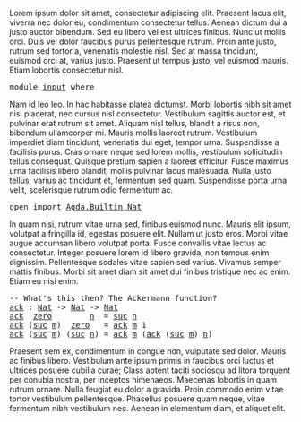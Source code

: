 Lorem ipsum dolor sit amet, consectetur adipiscing elit. Praesent lacus elit, viverra nec dolor eu, condimentum consectetur tellus. Aenean dictum dui a justo auctor bibendum. Sed eu libero vel est ultrices finibus. Nunc ut mollis orci. Duis vel dolor faucibus purus pellentesque rutrum. Proin ante justo, rutrum sed tortor a, venenatis molestie nisl. Sed at massa tincidunt, euismod orci at, varius justo. Praesent ut tempus justo, vel euismod mauris. Etiam lobortis consectetur nisl.

<pre class="Agda"><a id="495" class="Keyword">module</a> <a id="502" href="input.html" class="Module">input</a> <a id="508" class="Keyword">where</a>
</pre>

Nam id leo leo. In hac habitasse platea dictumst. Morbi lobortis nibh sit amet nisi placerat, nec cursus nisl consectetur. Vestibulum sagittis auctor est, et pulvinar erat rutrum sit amet. Aliquam nisl tellus, blandit a risus non, bibendum ullamcorper mi. Mauris mollis laoreet rutrum. Vestibulum imperdiet diam tincidunt, venenatis dui eget, tempor urna. Suspendisse a facilisis purus. Cras ornare neque sed lorem mollis, vestibulum sollicitudin tellus consequat. Quisque pretium sapien a laoreet efficitur. Fusce maximus urna facilisis libero blandit, mollis pulvinar lacus malesuada. Nulla justo tellus, varius ac tincidunt et, fermentum sed quam. Suspendisse porta urna velit, scelerisque rutrum odio fermentum ac.

<pre class="Agda"><a id="1247" class="Keyword">open</a> <a id="1252" class="Keyword">import</a> <a id="1259" href="Agda.Builtin.Nat.html" class="Module">Agda.Builtin.Nat</a>
</pre>

In quam nisi, rutrum vitae urna sed, finibus euismod nunc. Mauris elit ipsum, volutpat a fringilla id, egestas posuere elit. Nullam ut justo eros. Morbi vitae augue accumsan libero volutpat porta. Fusce convallis vitae lectus ac consectetur. Integer posuere lorem id libero gravida, non tempus enim dignissim. Pellentesque sodales vitae sapien sed varius. Vivamus semper mattis finibus. Morbi sit amet diam sit amet dui finibus tristique nec ac enim. Etiam eu nisi enim.

<pre class="Agda"><a id="1761" class="Comment">-- What&#39;s this then? The Ackermann function?</a>
<a id="ack"></a><a id="1806" href="input.html#1806" class="Function">ack</a> <a id="1810" class="Symbol">:</a> <a id="1812" href="Agda.Builtin.Nat.html#203" class="Datatype">Nat</a> <a id="1816" class="Symbol">-&gt;</a> <a id="1819" href="Agda.Builtin.Nat.html#203" class="Datatype">Nat</a> <a id="1823" class="Symbol">-&gt;</a> <a id="1826" href="Agda.Builtin.Nat.html#203" class="Datatype">Nat</a>
<a id="1830" href="input.html#1806" class="Function">ack</a>  <a id="1835" href="Agda.Builtin.Nat.html#221" class="InductiveConstructor">zero</a>        <a id="1847" href="input.html#1847" class="Bound">n</a>  <a id="1850" class="Symbol">=</a> <a id="1852" href="Agda.Builtin.Nat.html#234" class="InductiveConstructor">suc</a> <a id="1856" href="input.html#1847" class="Bound">n</a>
<a id="1858" href="input.html#1806" class="Function">ack</a> <a id="1862" class="Symbol">(</a><a id="1863" href="Agda.Builtin.Nat.html#234" class="InductiveConstructor">suc</a> <a id="1867" href="input.html#1867" class="Bound">m</a><a id="1868" class="Symbol">)</a>  <a id="1871" href="Agda.Builtin.Nat.html#221" class="InductiveConstructor">zero</a>   <a id="1878" class="Symbol">=</a> <a id="1880" href="input.html#1806" class="Function">ack</a> <a id="1884" href="input.html#1867" class="Bound">m</a> <a id="1886" class="Number">1</a>
<a id="1888" href="input.html#1806" class="Function">ack</a> <a id="1892" class="Symbol">(</a><a id="1893" href="Agda.Builtin.Nat.html#234" class="InductiveConstructor">suc</a> <a id="1897" href="input.html#1897" class="Bound">m</a><a id="1898" class="Symbol">)</a> <a id="1900" class="Symbol">(</a><a id="1901" href="Agda.Builtin.Nat.html#234" class="InductiveConstructor">suc</a> <a id="1905" href="input.html#1905" class="Bound">n</a><a id="1906" class="Symbol">)</a> <a id="1908" class="Symbol">=</a> <a id="1910" href="input.html#1806" class="Function">ack</a> <a id="1914" href="input.html#1897" class="Bound">m</a> <a id="1916" class="Symbol">(</a><a id="1917" href="input.html#1806" class="Function">ack</a> <a id="1921" class="Symbol">(</a><a id="1922" href="Agda.Builtin.Nat.html#234" class="InductiveConstructor">suc</a> <a id="1926" href="input.html#1897" class="Bound">m</a><a id="1927" class="Symbol">)</a> <a id="1929" href="input.html#1905" class="Bound">n</a><a id="1930" class="Symbol">)</a>
</pre>

Praesent sem ex, condimentum in congue non, vulputate sed dolor. Mauris ac finibus libero. Vestibulum ante ipsum primis in faucibus orci luctus et ultrices posuere cubilia curae; Class aptent taciti sociosqu ad litora torquent per conubia nostra, per inceptos himenaeos. Maecenas lobortis in quam rutrum ornare. Nulla feugiat eu dolor a gravida. Proin commodo enim vitae tortor vestibulum pellentesque. Phasellus posuere quam neque, vitae fermentum nibh vestibulum nec. Aenean in elementum diam, et aliquet elit.
